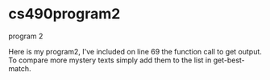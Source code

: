 # cs490program2
program 2

Here is my program2, I've included on line 69 the function call to get output. To compare more mystery texts simply add them to the list in get-best-match.
